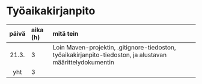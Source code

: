# Työaikakirjanpito

| päivä | aika (h) | mitä tein  |
| :----:|:---------| :-----|
| 21.3. | 3        | Loin Maven-projektin, .gitignore-tiedoston, työaikakirjanpito-tiedoston, ja alustavan määrittelydokumentin |
| yht   | 3        |
